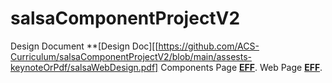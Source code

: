 # salsaComponentProjectV2

Design Document **[Design Doc][[https://github.com/ACS-Curriculum/salsaComponentProjectV2/blob/main/assests-keynoteOrPdf/salsaWebDesign.pdf]
Components Page **[EFF](https://eff.org)**.
Web Page **[EFF](https://eff.org)**.
